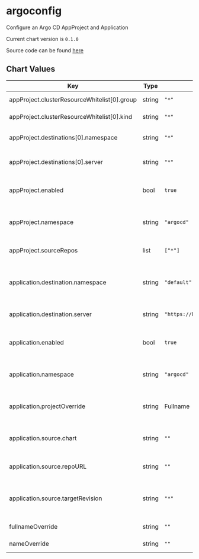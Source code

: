 argoconfig
==========
Configure an Argo CD AppProject and Application

Current chart version is `0.1.0`

Source code can be found [here](https://github.com/adfinis-sygroup/helm-charts)



## Chart Values

| Key | Type | Default | Description |
|-----|------|---------|-------------|
| appProject.clusterResourceWhitelist[0].group | string | `"*"` | API groups to whitelist |
| appProject.clusterResourceWhitelist[0].kind | string | `"*"` | API kind to whitelist |
| appProject.destinations[0].namespace | string | `"*"` | Destination namespace to allow |
| appProject.destinations[0].server | string | `"*"` | Destination server to allow |
| appProject.enabled | bool | `true` | Enable creating an AppProject resource |
| appProject.namespace | string | `"argocd"` | Namespace for AppProject resource |
| appProject.sourceRepos | list | `["*"]` | Source repos to allow |
| application.destination.namespace | string | `"default"` | Target namespace of application in Argo CD |
| application.destination.server | string | `"https://kubernetes.default.svc"` | Target cluster in Argo CD |
| application.enabled | bool | `true` | Enable creating an Application resource |
| application.namespace | string | `"argocd"` | Namespace for Application resource |
| application.projectOverride | string | Fullname | Name of AppProject to install into |
| application.source.chart | string | `""` | Name of chart in source repo |
| application.source.repoURL | string | `""` | URL of sourece repo |
| application.source.targetRevision | string | `"*"` | Revision of chart in source repo to install |
| fullnameOverride | string | `""` | Override fullname |
| nameOverride | string | `""` | Override names |
